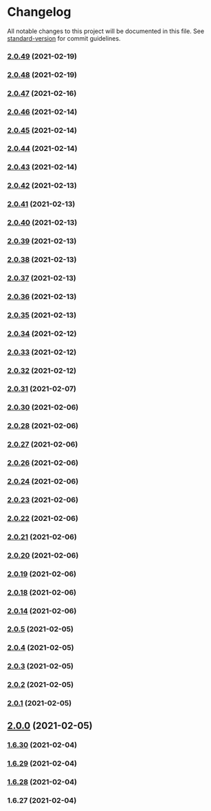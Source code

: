 # Changelog

All notable changes to this project will be documented in this file. See [standard-version](https://github.com/conventional-changelog/standard-version) for commit guidelines.

### [2.0.49](https://github.com/yegobox/flipper/compare/v2.0.48...v2.0.49) (2021-02-19)

### [2.0.48](https://github.com/yegobox/flipper/compare/v2.0.47...v2.0.48) (2021-02-19)

### [2.0.47](https://github.com/yegobox/flipper/compare/v2.0.46...v2.0.47) (2021-02-16)

### [2.0.46](https://github.com/yegobox/flipper/compare/v2.0.45...v2.0.46) (2021-02-14)

### [2.0.45](https://github.com/yegobox/flipper/compare/v2.0.44...v2.0.45) (2021-02-14)

### [2.0.44](https://github.com/yegobox/flipper/compare/v2.0.43...v2.0.44) (2021-02-14)

### [2.0.43](https://github.com/yegobox/flipper/compare/v2.0.42...v2.0.43) (2021-02-14)

### [2.0.42](https://github.com/yegobox/flipper/compare/v2.0.41...v2.0.42) (2021-02-13)

### [2.0.41](https://github.com/yegobox/flipper/compare/v2.0.40...v2.0.41) (2021-02-13)

### [2.0.40](https://github.com/yegobox/flipper/compare/v2.0.39...v2.0.40) (2021-02-13)

### [2.0.39](https://github.com/yegobox/flipper/compare/v2.0.38...v2.0.39) (2021-02-13)

### [2.0.38](https://github.com/yegobox/flipper/compare/v2.0.37...v2.0.38) (2021-02-13)

### [2.0.37](https://github.com/yegobox/flipper/compare/v2.0.36...v2.0.37) (2021-02-13)

### [2.0.36](https://github.com/yegobox/flipper/compare/v2.0.35...v2.0.36) (2021-02-13)

### [2.0.35](https://github.com/yegobox/flipper/compare/v2.0.34...v2.0.35) (2021-02-13)

### [2.0.34](https://github.com/yegobox/flipper/compare/v2.0.33...v2.0.34) (2021-02-12)

### [2.0.33](https://github.com/yegobox/flipper/compare/v2.0.32...v2.0.33) (2021-02-12)

### [2.0.32](https://github.com/yegobox/flipper/compare/v2.0.31...v2.0.32) (2021-02-12)

### [2.0.31](https://github.com/yegobox/flipper/compare/v2.0.30...v2.0.31) (2021-02-07)

### [2.0.30](https://github.com/yegobox/flipper/compare/v2.0.28...v2.0.30) (2021-02-06)

### [2.0.28](https://github.com/yegobox/flipper/compare/v2.0.27...v2.0.28) (2021-02-06)

### [2.0.27](https://github.com/yegobox/flipper/compare/v2.0.26...v2.0.27) (2021-02-06)

### [2.0.26](https://github.com/yegobox/flipper/compare/v2.0.24...v2.0.26) (2021-02-06)

### [2.0.24](https://github.com/yegobox/flipper/compare/v2.0.23...v2.0.24) (2021-02-06)

### [2.0.23](https://github.com/yegobox/flipper/compare/v2.0.22...v2.0.23) (2021-02-06)

### [2.0.22](https://github.com/yegobox/flipper/compare/v2.0.21...v2.0.22) (2021-02-06)

### [2.0.21](https://github.com/yegobox/flipper/compare/v2.0.20...v2.0.21) (2021-02-06)

### [2.0.20](https://github.com/yegobox/flipper/compare/v2.0.19...v2.0.20) (2021-02-06)

### [2.0.19](https://github.com/yegobox/flipper/compare/v2.0.18...v2.0.19) (2021-02-06)

### [2.0.18](https://github.com/yegobox/flipper/compare/v2.0.14...v2.0.18) (2021-02-06)

### [2.0.14](https://github.com/yegobox/flipper/compare/v2.0.5...v2.0.14) (2021-02-06)

### [2.0.5](https://github.com/yegobox/flipper/compare/v2.0.4...v2.0.5) (2021-02-05)

### [2.0.4](https://github.com/yegobox/flipper/compare/v2.0.3...v2.0.4) (2021-02-05)

### [2.0.3](https://github.com/yegobox/flipper/compare/v2.0.2...v2.0.3) (2021-02-05)

### [2.0.2](https://github.com/yegobox/flipper/compare/v2.0.1...v2.0.2) (2021-02-05)

### [2.0.1](https://github.com/yegobox/flipper/compare/v2.0.0...v2.0.1) (2021-02-05)

## [2.0.0](https://github.com/yegobox/flipper/compare/v1.6.30...v2.0.0) (2021-02-05)

### [1.6.30](https://github.com/yegobox/flipper/compare/v1.6.29...v1.6.30) (2021-02-04)

### [1.6.29](https://github.com/yegobox/flipper/compare/v1.6.28...v1.6.29) (2021-02-04)

### [1.6.28](https://github.com/yegobox/flipper/compare/v1.6.27...v1.6.28) (2021-02-04)

### 1.6.27 (2021-02-04)
